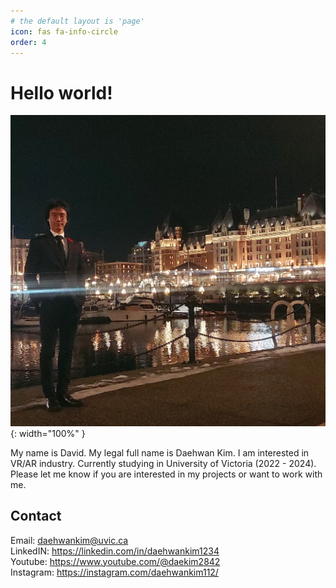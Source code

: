```yaml
---
# the default layout is 'page'
icon: fas fa-info-circle
order: 4
---
```

# Hello world!
![Desktop View](/assets/images/about/image1.png){: width="100%" }

My name is David. My legal full name is Daehwan Kim. I am interested in VR/AR industry. Currently studying in University of Victoria (2022 - 2024). Please let me know if you are interested in my projects or want to work with me.

## Contact

Email: daehwankim@uvic.ca <br />
LinkedIN: https://linkedin.com/in/daehwankim1234 <br />
Youtube: https://www.youtube.com/@daekim2842 <br />
Instagram: https://instagram.com/daehwankim112/ <br />

